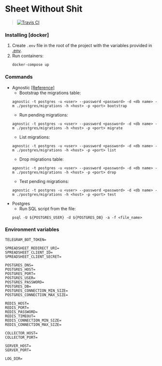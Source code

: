 # Sheet Without Shit

>[![Travis CI](https://travis-ci.com/SheetWithoutShit/sws.svg?branch=develop)](https://travis-ci.com/SheetWithoutShit/sws)


### Installing [docker]
1. Create `.env` file in the root of the project with the variables provided in [.env](#environment-variables).
2. Run containers:
    ```shell script
    docker-compose up
    ```

### Commands
* Agnostic [[Reference]](https://agnostic.readthedocs.io/en/stable/cli.html#command-line)
    * Bootstrap the migrations table:
    ```shell script
    agnostic -t postgres -u <user> --password <password> -d <db name> -m ./postgres/migrations -h <host> -p <port> bootstrap
    ```
    * Run pending migrations:
    ```shell script
    agnostic -t postgres -u <user> --password <password> -d <db name> -m ./postgres/migrations -h <host> -p <port> migrate
    ```
    * List migrations:
    ```shell script
    agnostic -t postgres -u <user> --password <password> -d <db name> -m ./postgres/migrations -h <host> -p <port> list
    ```
    * Drop migrations table:
    ```shell script
    agnostic -t postgres -u <user> --password <password> -d <db name> -m ./postgres/migrations -h <host> -p <port> drop
    ```
    * Test pending migrations:
    ```shell script
    agnostic -t postgres -u <user> --password <password> -d <db name> -m ./postgres/migrations -h <host> -p <port> test
    ```
* Postgres
    * Run SQL script from the file:
    ```shell script
    psql -U ${POSTGRES_USER} -d ${POSTGRES_DB} -a -f <file_name>
    ```
### Environment variables
```shell script
TELEGRAM_BOT_TOKEN=

SPREADSHEET_REDIRECT_URI=
SPREADSHEET_CLIENT_ID=
SPREADSHEET_CLIENT_SECRET=

POSTGRES_DNS=
POSTGRES_HOST=
POSTGRES_PORT=
POSTGRES_USER=
POSTGRES_PASSWORD=
POSTGRES_DB=
POSTGRES_CONNECTION_MIN_SIZE=
POSTGRES_CONNECTION_MAX_SIZE=

REDIS_HOST=
REDIS_PORT=
REDIS_PASSWORD=
REDIS_TIMEOUT=
REDIS_CONNECTION_MIN_SIZE=
REDIS_CONNECTION_MAX_SIZE=

COLLECTOR_HOST=
COLLECTOR_PORT=

SERVER_HOST=
SERVER_PORT=

LOG_DIR=
```
